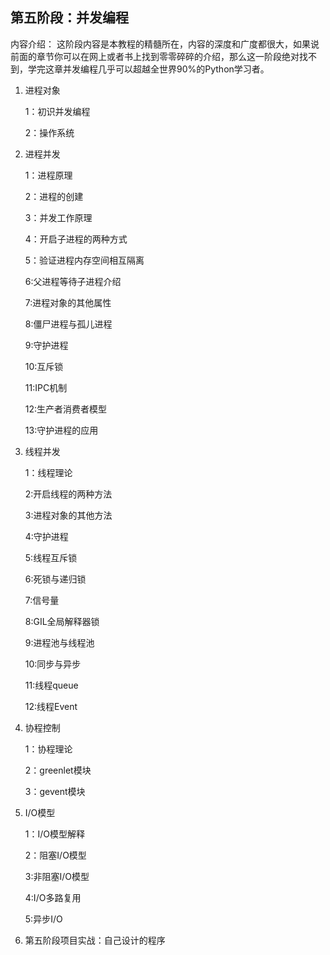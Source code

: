 ## 第五阶段：并发编程

内容介绍：
这阶段内容是本教程的精髓所在，内容的深度和广度都很大，如果说前面的章节你可以在网上或者书上找到零零碎碎的介绍，那么这一阶段绝对找不到，学完这章并发编程几乎可以超越全世界90%的Python学习者。

1. 进程对象

   1：初识并发编程

   2：操作系统

2. 进程并发

   1：进程原理

   2：进程的创建

   3：并发工作原理

   4：开启子进程的两种方式

   5：验证进程内存空间相互隔离

   6:父进程等待子进程介绍

   7:进程对象的其他属性

   8:僵尸进程与孤儿进程

   9:守护进程

   10:互斥锁

   11:IPC机制

   12:生产者消费者模型

   13:守护进程的应用

3. 线程并发

   1：线程理论

   2:开启线程的两种方法

   3:进程对象的其他方法

   4:守护进程

   5:线程互斥锁

   6:死锁与递归锁

   7:信号量

   8:GIL全局解释器锁

   9:进程池与线程池

   10:同步与异步

   11:线程queue

   12:线程Event

4. 协程控制

   1：协程理论

   2：greenlet模块

   3：gevent模块

5. I/O模型

   1：I/O模型解释

   2：阻塞I/O模型

   3:非阻塞I/O模型

   4:I/O多路复用

   5:异步I/O

6. 第五阶段项目实战：自己设计的程序


